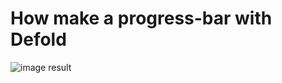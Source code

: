# How make a progress-bar with Defold

![image result](https://github.com/malamiamato/progress-bar/blob/main/image/progress_bar.gif)
